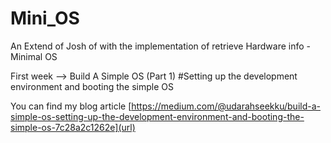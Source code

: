 # Mini_OS
An Extend of Josh of with the implementation of retrieve Hardware info - Minimal OS

First week --> Build A Simple OS (Part 1)
#Setting up the development environment and booting the simple OS

You can find my blog article [https://medium.com/@udarahseekku/build-a-simple-os-setting-up-the-development-environment-and-booting-the-simple-os-7c28a2c1262e](url)
